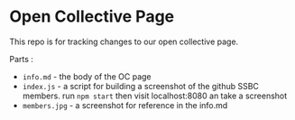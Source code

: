 # Open Collective Page

This repo is for tracking changes to our open collective page.

Parts : 

- `info.md` - the body of the OC page
- `index.js` - a script for building a screenshot of the github SSBC members. run `npm start` then visit localhost:8080 an take a screenshot
- `members.jpg` - a screenshot for reference in the info.md
